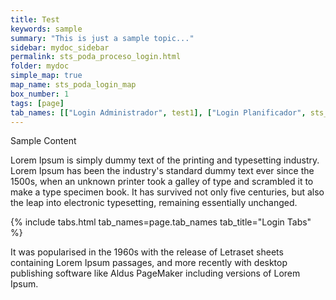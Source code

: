 ```yaml
---
title: Test
keywords: sample
summary: "This is just a sample topic..."
sidebar: mydoc_sidebar
permalink: sts_poda_proceso_login.html
folder: mydoc
simple_map: true
map_name: sts_poda_login_map
box_number: 1
tags: [page]
tab_names: [["Login Administrador", test1], ["Login Planificador", sts_poda_proceso_login_tab2]]
---
```


Sample Content

Lorem Ipsum is simply dummy text of the printing and typesetting industry. Lorem Ipsum has been the industry's standard dummy text ever since the 1500s, when an unknown printer took a galley of type and scrambled it to make a type specimen book. It has survived not only five centuries, but also the leap into electronic typesetting, remaining essentially unchanged. 

{% include tabs.html tab_names=page.tab_names tab_title="Login Tabs" %}

It was popularised in the 1960s with the release of Letraset sheets containing Lorem Ipsum passages, and more recently with desktop publishing software like Aldus PageMaker including versions of Lorem Ipsum.